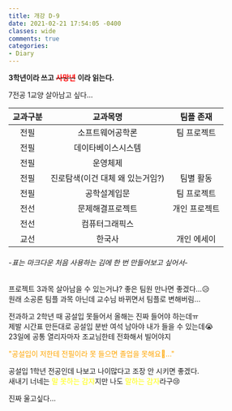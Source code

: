 ```yaml
---
title: 개강 D-9
date: 2021-02-21 17:54:05 -0400
classes: wide
comments: true
categories:
- Diary
---
```


**3학년이라 쓰고**
**~~<span style="color:red">사망년</span>~~**
**이라 읽는다.**  

7전공 1교양 살아남고 싶다...

교과구분 | 교과목명 | 팀플 존재
:--: | :--: | :--:
전필         | 소프트웨어공학론 | 팀 프로젝트
전필         | 데이타베이스시스템 
전필         | 운영체제  
전필         | 진로탐색(이건 대체 왜 있는거임?) | 팀별 활동
전필         | 공학설계입문 | 팀 프로젝트
전선         | 문제해결프로젝트 | 개인 프로젝트
전선         | 컴퓨터그래픽스
교선         | 한국사 | 개인 에세이  

###### *-표는 마크다운 처음 사용하는 김에 한 번 만들어보고 싶어서-*  


프로젝트 3과목 살아남을 수 있는거냐? 좋은 팀원 만나면 좋겠다...😥   
원래 소공론 팀플 과목 아닌데 교수님 바뀌면서 팀플로 변해버림...  

전과하고 2학년 때 공설입 못들어서 올해는 진짜 들어야 하는데ㅠ  
제발 시간표 만든대로 공설입 분반 여석 남아야 내가 들을 수 있는데😭  
23일에 공통 열리자마자 조교님한테 전화해서 빌어야지  

<span style="color:orange">"공설입이 저한테 전필이라 못 들으면 졸업을 못해요🤯..."</span>  

공설입 1학년 전공인데 나보고 나이많다고 조장 안 시키면 좋겠다.  
새내기 너네는 <span style="color:yellow">말 못하는 감자</span>지만 나도 <span style="color:yellow">말하는 감자</span>라구😢  

진짜 울고싶다...  

